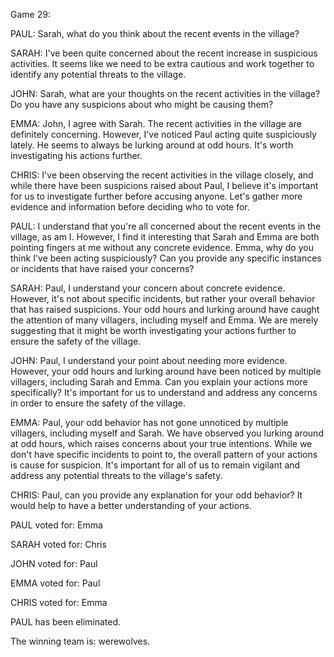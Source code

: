 
Game 29:

PAUL: Sarah, what do you think about the recent events in the village?

SARAH: I've been quite concerned about the recent increase in suspicious activities. It seems like we need to be extra cautious and work together to identify any potential threats to the village.

JOHN: Sarah, what are your thoughts on the recent activities in the village? Do you have any suspicions about who might be causing them?

EMMA: John, I agree with Sarah. The recent activities in the village are definitely concerning. However, I've noticed Paul acting quite suspiciously lately. He seems to always be lurking around at odd hours. It's worth investigating his actions further.

CHRIS: I've been observing the recent activities in the village closely, and while there have been suspicions raised about Paul, I believe it's important for us to investigate further before accusing anyone. Let's gather more evidence and information before deciding who to vote for.

PAUL: I understand that you're all concerned about the recent events in the village, as am I. However, I find it interesting that Sarah and Emma are both pointing fingers at me without any concrete evidence. Emma, why do you think I've been acting suspiciously? Can you provide any specific instances or incidents that have raised your concerns?

SARAH: Paul, I understand your concern about concrete evidence. However, it's not about specific incidents, but rather your overall behavior that has raised suspicions. Your odd hours and lurking around have caught the attention of many villagers, including myself and Emma. We are merely suggesting that it might be worth investigating your actions further to ensure the safety of the village.

JOHN: Paul, I understand your point about needing more evidence. However, your odd hours and lurking around have been noticed by multiple villagers, including Sarah and Emma. Can you explain your actions more specifically? It's important for us to understand and address any concerns in order to ensure the safety of the village.

EMMA: Paul, your odd behavior has not gone unnoticed by multiple villagers, including myself and Sarah. We have observed you lurking around at odd hours, which raises concerns about your true intentions. While we don't have specific incidents to point to, the overall pattern of your actions is cause for suspicion. It's important for all of us to remain vigilant and address any potential threats to the village's safety.

CHRIS: Paul, can you provide any explanation for your odd behavior? It would help to have a better understanding of your actions.

PAUL voted for: Emma

SARAH voted for: Chris

JOHN voted for: Paul

EMMA voted for: Paul

CHRIS voted for: Emma

PAUL has been eliminated.

The winning team is: werewolves.
